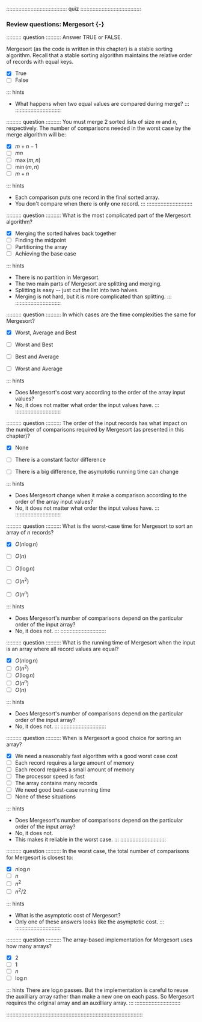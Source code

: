 
:::::::::::::::::::::::::::::::::::::::: quiz ::::::::::::::::::::::::::::::::::::::::
### Review questions: Mergesort {-}


:::::::::: question ::::::::::
Answer TRUE or FALSE.

Mergesort (as the code is written in this chapter)
is a stable sorting algorithm. Recall that a stable sorting
algorithm maintains the relative order of records with equal keys.

- [x] True
- [ ] False

::: hints
- What happens when two equal values are compared during merge?
:::
::::::::::::::::::::::::::::::


<!--
:::::::::: question ::::::::::
Answer TRUE or FALSE.

Mergesort is easier to implement when operating on a linked list than on an array.

- [x] True
- [ ] False

::: hints
- Look at the length of the code given in the chapter.
- There are a lot of details to deal with when implementing Mergesort on an array.
:::
::::::::::::::::::::::::::::::
-->


:::::::::: question ::::::::::
You must merge 2 sorted lists of
size $m$ and $n$, respectively.
The number of comparisons needed in the worst case by the
merge algorithm will be:

- [x] $m+n-1$
- [ ] $mn$
- [ ] $\max(m,n)$
- [ ] $\min(m,n)$
- [ ] $m+n$

::: hints
- Each comparison puts one record in the final sorted array.
- You don't compare when there is only one record.
:::
::::::::::::::::::::::::::::::



:::::::::: question ::::::::::
What is the most complicated part of the Mergesort algorithm?

- [x] Merging the sorted halves back together
- [ ] Finding the midpoint
- [ ] Partitioning the array
- [ ] Achieving the base case

::: hints
- There is no partition in Mergesort.
- The two main parts of Mergesort are splitting and merging.
- Splitting is easy -- just cut the list into two halves.
- Merging is not hard, but it is more complicated than splitting.
:::
::::::::::::::::::::::::::::::


<!--
:::::::::: question ::::::::::
Mergesort works by splitting a list of $n$
numbers in half, then sorting each half recursively, and
finally merging the two halves.
Which of the following list implementations would allow
Mergesort to work in $O(n \log n)$ time?

*Multiple choices are possible!*

- [x] A singly linked list
- [x] A doubly linked list
- [x] An array
- [ ] None of them


::: hints
We have an implementation that works on arrays.
It is also easy to do this on linked lists.
It works fine on both singly and doubly lined lists.
:::
::::::::::::::::::::::::::::::
-->


:::::::::: question ::::::::::
In which cases are the time complexities the same for Mergesort?

- [x] Worst, Average and Best
- [ ] Worst and Best
- [ ] Best and Average
- [ ] Worst and Average


::: hints
- Does Mergesort's cost vary according to the order of the array input values?
- No, it does not matter what order the input values have.
:::
::::::::::::::::::::::::::::::



:::::::::: question ::::::::::
The order of the input records has what
impact on the number of comparisons required by Mergesort
(as presented in this chapter)?

- [x] None
- [ ] There is a constant factor difference
- [ ] There is a big difference, the asymptotic running time can change


::: hints
- Does Mergesort change when it make a comparison according
to the order of the array input values?
- No, it does not matter what order the input values have.
:::
::::::::::::::::::::::::::::::



:::::::::: question ::::::::::
What is the worst-case time for Mergesort to sort an array of $n$ records?

- [x] $O(n \log n)$
- [ ] $O(n)$
- [ ] $O(\log n)$
- [ ] $O(n^2)$
- [ ] $O(n^n)$


::: hints
- Does Mergesort's number of comparisons depend on the particular order of the input array?
- No, it does not.
:::
::::::::::::::::::::::::::::::



:::::::::: question ::::::::::
What is the running time of Mergesort
when the input is an array where all record values are equal?

- [x] $O(n \log n)$
- [ ] $O(n^2)$
- [ ] $O(\log n)$
- [ ] $O(n ^ n)$
- [ ] $O(n)$

::: hints
- Does Mergesort's number of comparisons depend on the particular order of the input array?
- No, it does not.
:::
::::::::::::::::::::::::::::::



:::::::::: question ::::::::::
When is Mergesort a good choice for sorting an array?

- [x] We need a reasonably fast algorithm with a good worst case cost
- [ ] Each record requires a large amount of memory
- [ ] Each record requires a small amount of memory
- [ ] The processor speed is fast
- [ ] The array contains many records
- [ ] We need good best-case running time
- [ ] None of these situations

::: hints
- Does Mergesort's number of comparisons depend on the particular order of the input array?
- No, it does not.
- This makes it reliable in the worst case.
:::
::::::::::::::::::::::::::::::



:::::::::: question ::::::::::
In the worst case, the total number of comparisons for Mergesort is closest to:
- [x] $n \log n$
- [ ] $n$
- [ ] $n^2$
- [ ] $n^2/2$

::: hints
- What is the asymptotic cost of Mergesort?
- Only one of these answers looks like the asymptotic cost.
:::
::::::::::::::::::::::::::::::



:::::::::: question ::::::::::
The array-based implementation for Mergesort uses how many arrays?

- [x] $2$
- [ ] $1$
- [ ] $n$
- [ ] $\log n$

::: hints
There are $\log n$ passes.
But the implementation is careful to reuse the auxilliary array rather than make a new one on each pass.
So Mergesort requires the original array and an auxilliary array.
:::
::::::::::::::::::::::::::::::

::::::::::::::::::::::::::::::::::::::::::::::::::::::::::::::::::::::::::::::::::::::::::

